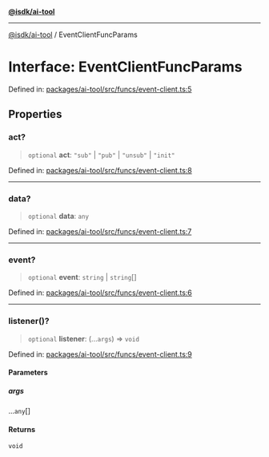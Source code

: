 [**@isdk/ai-tool**](../README.md)

***

[@isdk/ai-tool](../globals.md) / EventClientFuncParams

# Interface: EventClientFuncParams

Defined in: [packages/ai-tool/src/funcs/event-client.ts:5](https://github.com/isdk/ai-tool.js/blob/6a89194ac34437a1bc58f7ec590cd22976939ca6/src/funcs/event-client.ts#L5)

## Properties

### act?

> `optional` **act**: `"sub"` \| `"pub"` \| `"unsub"` \| `"init"`

Defined in: [packages/ai-tool/src/funcs/event-client.ts:8](https://github.com/isdk/ai-tool.js/blob/6a89194ac34437a1bc58f7ec590cd22976939ca6/src/funcs/event-client.ts#L8)

***

### data?

> `optional` **data**: `any`

Defined in: [packages/ai-tool/src/funcs/event-client.ts:7](https://github.com/isdk/ai-tool.js/blob/6a89194ac34437a1bc58f7ec590cd22976939ca6/src/funcs/event-client.ts#L7)

***

### event?

> `optional` **event**: `string` \| `string`[]

Defined in: [packages/ai-tool/src/funcs/event-client.ts:6](https://github.com/isdk/ai-tool.js/blob/6a89194ac34437a1bc58f7ec590cd22976939ca6/src/funcs/event-client.ts#L6)

***

### listener()?

> `optional` **listener**: (...`args`) => `void`

Defined in: [packages/ai-tool/src/funcs/event-client.ts:9](https://github.com/isdk/ai-tool.js/blob/6a89194ac34437a1bc58f7ec590cd22976939ca6/src/funcs/event-client.ts#L9)

#### Parameters

##### args

...`any`[]

#### Returns

`void`
